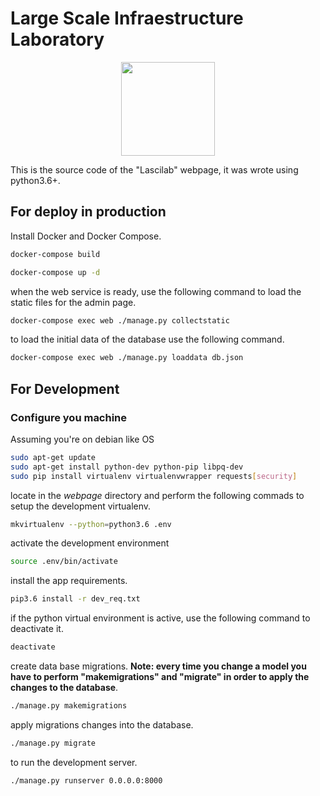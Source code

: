 # Large Scale Infraestructure Laboratory

<p align="center">
<img src="https://avatars2.githubusercontent.com/u/20485166?v=3&s=200" width="150"/> 
</p>

This is the source code of the "Lascilab" webpage, it was wrote using python3.6+.

## For deploy in production
Install Docker and Docker Compose.

```bash
docker-compose build
```

```bash
docker-compose up -d
```

when the web service is ready, use the following command to load the static files for the admin page.

```bash
docker-compose exec web ./manage.py collectstatic
```

to load the initial data of the database use the following command.

```bash
docker-compose exec web ./manage.py loaddata db.json
```

## For Development

### Configure you machine

Assuming you're on debian like OS

```bash
sudo apt-get update
sudo apt-get install python-dev python-pip libpq-dev
sudo pip install virtualenv virtualenvwrapper requests[security]
```

locate in the *webpage* directory and perform the following commads to setup the development virtualenv.

```bash
mkvirtualenv --python=python3.6 .env
```

activate the development environment 

```bash
source .env/bin/activate
```

install the app requirements. 

```bash
pip3.6 install -r dev_req.txt
```

if the python virtual environment is active, use the following command to deactivate it.

```bash
deactivate
```

create data base migrations. **Note: every time you change a model you have to perform "makemigrations" and "migrate" in order to apply the changes to the database**.

```bash
./manage.py makemigrations
```

apply migrations changes into the database.

```bash
./manage.py migrate
```

to run the development server.

```bash
./manage.py runserver 0.0.0.0:8000
```
